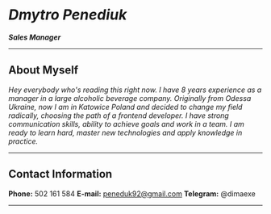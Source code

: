 *Dmytro Penediuk*
=====

***Sales Manager***
____

About Myself
---
*Hey everybody who's reading this right now. I have 8 years experience as a manager in a large alcoholic beverage company. Originally from Odessa Ukraine, now I am in Katowice Poland and decided to change my field radically, choosing the path of a frontend developer. I have strong communication skills, ability to achieve goals and work in a team. I am ready to learn hard, master new technologies and apply knowledge in practice.*
___
Contact Information
---
**Phone:** 502 161 584
**E-mail:** peneduk92@gmail.com
**Telegram:** @dimaexe
___